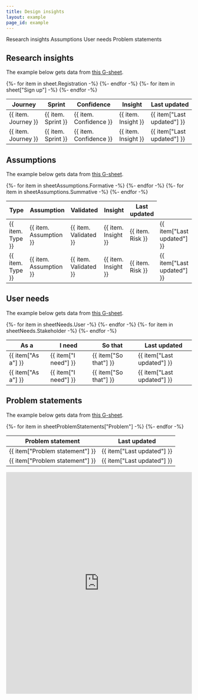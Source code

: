 ```yaml
---
title: Design insights
layout: example
page_id: example
---
```


<!-- Tab links -->
<div class="tab">
  <a class="tablinks" onclick="openTab(event, 'Research')" id="defaultOpen">Research insights</a>
  <a class="tablinks" onclick="openTab(event, 'Assumptions')">Assumptions</a>
  <a class="tablinks" onclick="openTab(event, 'User-needs')">User needs</a>
  <a class="tablinks" onclick="openTab(event, 'Problem-statements')">Problem statements</a>
</div>

<!-- Tab content -->
<div id="Research" class="tabcontent">
  <h2>Research insights</h2>

  The example below gets data from [this G-sheet](https://docs.google.com/spreadsheets/d/1tzRuNEUBmpauOlIWZnR3in_LMvWCmxhRjvcF_ZxGtxs/edit?usp=sharing).

<!-- <div class="container-filters">

  <div class="filter">
  <h4>Journey</h4>
    <select class="drop-down">
      <option value="Test"
        {% if not data.filter_page or data.filter_page == 'all' or data.filter == 'reset' %}selected{% endif %}>All</option>
      <option value="Registratiom"
        {% if data.filter_page == 'registration' and data.filter != 'reset' %}selected{% endif %}>Registration</option>
      <option value="[Sign up]"
        {% if data.filter_page == 'sign up' and data.filter != 'reset' %}selected{% endif %}>Sign up</option>
    </select>
  </div>

  <div class="filter">
  <h4>Sprint</h4>
    <select class="drop-down">
      <option value="Test"
        {% if not data.filter_page or data.filter_page == 'all' or data.filter == 'reset' %}selected{% endif %}>All</option>
      <option value="Login"
        {% if data.filter_page == 'login' and data.filter != 'reset' %}selected{% endif %}>Sprint 66</option>
      <option value="Account"
        {% if data.filter_page == 'account' and data.filter != 'reset' %}selected{% endif %}>Sprint 65</option>
      <option value="History"
        {% if data.filter_page == 'history' and data.filter != 'reset' %}selected{% endif %}>Sprint 64</option>
    </select>
  </div>

  <div class="filter">
  <h4>Confidence</h4>
    <select class="drop-down">
      <option value="Test"
        {% if not data.filter_page or data.filter_page == 'all' or data.filter == 'reset' %}selected{% endif %}>All</option>
      <option value="Login"
        {% if data.filter_page == 'login' and data.filter != 'reset' %}selected{% endif %}>High</option>
      <option value="Account"
        {% if data.filter_page == 'account' and data.filter != 'reset' %}selected{% endif %}>Medium</option>
      <option value="History"
        {% if data.filter_page == 'history' and data.filter != 'reset' %}selected{% endif %}>Low</option>
    </select>
  </div>

  <div class="filter">
  <h4>Priority</h4>
  <select class="drop-down">
    <option value="Test"
      {% if not data.filter_page or data.filter_page == 'all' or data.filter == 'reset' %}selected{% endif %}>All</option>
    <option value="Login"
      {% if data.filter_page == 'login' and data.filter != 'reset' %}selected{% endif %}>High</option>
    <option value="Account"
      {% if data.filter_page == 'account' and data.filter != 'reset' %}selected{% endif %}>Medium</option>
    <option value="History"
      {% if data.filter_page == 'history' and data.filter != 'reset' %}selected{% endif %}>Low</option>
  </select>
</div> 

</div> -->

<!-- Content here -->

<table>
    <tr>
      <th>Journey</th>
      <th>Sprint</th>
      <th>Confidence</th>
      <th>Insight</th>
      <th>Last updated</th>
    </tr>
	</thead>
  {%- for item in sheet.Registration -%}
	<tbody>
    <tr>
      <td>{{ item. Journey }}</td>
      <td>{{ item. Sprint }}</td>
      <td><div class="confidence {% if item. Confidence == 'Low' %} low {% elif item. Confidence == 'Medium' %} medium {% elif item. Confidence == 'High' %} high {% elif item. Confidence == 'Unknown' %} unknown {% endif %}>">{{ item. Confidence }}</div></td>
      <td>{{ item. Insight }}</td>
      <td>{{ item["Last updated"] }}</td>
    </tr>
  {%- endfor -%}
  {%- for item in sheet["Sign up"] -%}
      <tr>
      <td>{{ item. Journey }}</td>
      <td>{{ item. Sprint }}</td>
      <td><div class="confidence {% if item. Confidence == 'Low' %} low {% elif item. Confidence == 'Medium' %} medium {% elif item. Confidence == 'High' %} high {% elif item. Confidence == 'Unknown' %} unknown {% endif %}>">{{ item. Confidence }}</div></td>
      <td>{{ item. Insight }}</td>
      <td>{{ item["Last updated"] }}</td>
    </tr>
  {%- endfor -%}
	</tbody>
</table>

<!-- Content finish -->

</div>

<div id="Assumptions" class="tabcontent">
  <h2>Assumptions</h2>

The example below gets data from [this G-sheet](https://docs.google.com/spreadsheets/d/1tzRuNEUBmpauOlIWZnR3in_LMvWCmxhRjvcF_ZxGtxs/edit?usp=sharing).

<table>
	<thead>
    <tr>
      <th>Type</th>
      <th>Assumption</th>
      <th>Validated</th>
      <th>Insight</th>
      <th>Last updated</th>
    </tr>
	</thead>
  {%- for item in sheetAssumptions.Formative -%}
	<tbody>
    <tr>
      <td>{{ item. Type }}</td>
      <td>{{ item. Assumption }}</td>
      <td>{{ item. Validated }}</td>
      <td>{{ item. Insight }}</td>
      <td>{{ item. Risk }}</td>
      <td>{{ item["Last updated"] }}</td>
    </tr>
  {%- endfor -%}
  {%- for item in sheetAssumptions.Summative -%}
    <tr>
      <td>{{ item. Type }}</td>
      <td>{{ item. Assumption }}</td>
      <td>{{ item. Validated }}</td>
      <td>{{ item. Insight }}</td>
      <td>{{ item. Risk }}</td>
      <td>{{ item["Last updated"] }}</td>
    </tr>
  {%- endfor -%}
	</tbody>
</table>
</div>

<div id="User-needs" class="tabcontent">
  <h2>User needs</h2>

  The example below gets data from [this G-sheet](https://docs.google.com/spreadsheets/d/1tzRuNEUBmpauOlIWZnR3in_LMvWCmxhRjvcF_ZxGtxs/edit?usp=sharing).

<table>
	<thead>
    <tr>
      <th>As a</th>
      <th>I need</th>
      <th>So that</th>
      <th>Last updated</th>
    </tr>
	</thead>
  {%- for item in sheetNeeds.User -%}
	<tbody>
    <tr>
      <td>{{ item["As a"] }}</td>
      <td>{{ item["I need"] }}</td>
      <td>{{ item["So that"] }}</td>
      <td>{{ item["Last updated"] }}</td>
    </tr>
  {%- endfor -%}
  {%- for item in sheetNeeds.Stakeholder -%}
      <tr>
      <td>{{ item["As a"] }}</td>
      <td>{{ item["I need"] }}</td>
      <td>{{ item["So that"] }}</td>
      <td>{{ item["Last updated"] }}</td>
    </tr>
  {%- endfor -%}
	</tbody>
</table>

</div>

<div id="Problem-statements" class="tabcontent">
  <h2>Problem statements</h2>

  The example below gets data from [this G-sheet](https://docs.google.com/spreadsheets/d/1tzRuNEUBmpauOlIWZnR3in_LMvWCmxhRjvcF_ZxGtxs/edit?usp=sharing).

<table>
    <tr>
      <th>Problem statement</th>
      <th>Last updated</th>
    </tr>
	</thead>
  {%- for item in sheetProblemStatements["Problem"] -%}
	<tbody>
    <tr>
      <td>{{ item["Problem statement"] }}</td>
      <td>{{ item["Last updated"] }}</td>
    </tr>
    <tr>
      <td>{{ item["Problem statement"] }}</td>
      <td>{{ item["Last updated"] }}</td>
    </tr>
  {%- endfor -%}
	</tbody>
</table>

<iframe width="100%" height="600px" src="https://miro.com/app/embed/o9J_kundxUk=/?" frameborder="0" scrolling="yes" allowfullscreen></iframe>


</div>